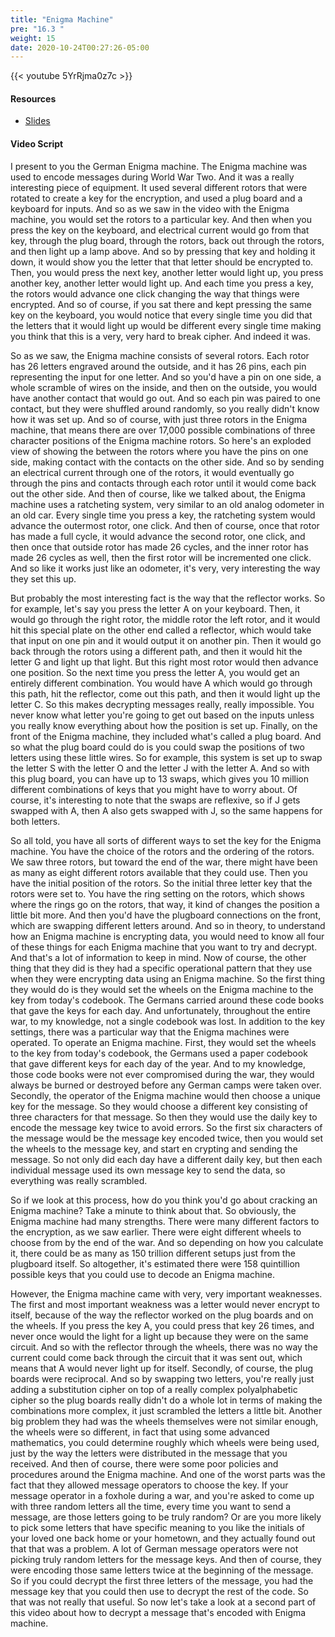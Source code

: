 ```yaml
---
title: "Enigma Machine"
pre: "16.3 "
weight: 15
date: 2020-10-24T00:27:26-05:00
---
```


{{< youtube 5YrRjma0z7c >}}


#### Resources
* [Slides](../slides/22-Cryptography.pdf)

#### Video Script

I present to you the German Enigma machine. The Enigma machine was used to encode messages during World War Two. And it was a really interesting piece of equipment. It used several different rotors that were rotated to create a key for the encryption, and used a plug board and a keyboard for inputs. And so as we saw in the video with the Enigma machine, you would set the rotors to a particular key. And then when you press the key on the keyboard, and electrical current would go from that key, through the plug board, through the rotors, back out through the rotors, and then light up a lamp above. And so by pressing that key and holding it down, it would show you the letter that that letter should be encrypted to. Then, you would press the next key, another letter would light up, you press another key, another letter would light up. And each time you press a key, the rotors would advance one click changing the way that things were encrypted. And so of course, if you sat there and kept pressing the same key on the keyboard, you would notice that every single time you did that the letters that it would light up would be different every single time making you think that this is a very, very hard to break cipher. And indeed it was. 

So as we saw, the Enigma machine consists of several rotors. Each rotor has 26 letters engraved around the outside, and it has 26 pins, each pin representing the input for one letter. And so you'd have a pin on one side, a whole scramble of wires on the inside, and then on the outside, you would have another contact that would go out. And so each pin was paired to one contact, but they were shuffled around randomly, so you really didn't know how it was set up. And so of course, with just three rotors in the Enigma machine, that means there are over 17,000 possible combinations of three character positions of the Enigma machine rotors. So here's an exploded view of showing the between the rotors where you have the pins on one side, making contact with the contacts on the other side. And so by sending an electrical current through one of the rotors, it would eventually go through the pins and contacts through each rotor until it would come back out the other side. And then of course, like we talked about, the Enigma machine uses a ratcheting system, very similar to an old analog odometer in an old car. Every single time you press a key, the ratcheting system would advance the outermost rotor, one click. And then of course, once that rotor has made a full cycle, it would advance the second rotor, one click, and then once that outside rotor has made 26 cycles, and the inner rotor has made 26 cycles as well, then the first rotor will be incremented one click. And so like it works just like an odometer, it's very, very interesting the way they set this up. 

But probably the most interesting fact is the way that the reflector works. So for example, let's say you press the letter A on your keyboard. Then, it would go through the right rotor, the middle rotor the left rotor, and it would hit this special plate on the other end called a reflector, which would take that input on one pin and it would output it on another pin. Then it would go back through the rotors using a different path, and then it would hit the letter G and light up that light. But this right most rotor would then advance one position. So the next time you press the letter A, you would get an entirely different combination. You would have A which would go through this path, hit the reflector, come out this path, and then it would light up the letter C. So this makes decrypting messages really, really impossible. You never know what letter you're going to get out based on the inputs unless you really know everything about how the position is set up. Finally, on the front of the Enigma machine, they included what's called a plug board. And so what the plug board could do is you could swap the positions of two letters using these little wires. So for example, this system is set up to swap the letter S with the letter O and the letter J with the letter A. And so with this plug board, you can have up to 13 swaps, which gives you 10 million different combinations of keys that you might have to worry about. Of course, it's interesting to note that the swaps are reflexive, so if J gets swapped with A, then A also gets swapped with J, so the same happens for both letters. 

So all told, you have all sorts of different ways to set the key for the Enigma machine. You have the choice of the rotors and the ordering of the rotors. We saw three rotors, but toward the end of the war, there might have been as many as eight different rotors available that they could use. Then you have the initial position of the rotors. So the initial three letter key that the rotors were set to. You have the ring setting on the rotors, which shows where the rings go on the rotors, that way, it kind of changes the position a little bit more. And then you'd have the plugboard connections on the front, which are swapping different letters around. And so in theory, to understand how an Enigma machine is encrypting data, you would need to know all four of these things for each Enigma machine that you want to try and decrypt. And that's a lot of information to keep in mind. Now of course, the other thing that they did is they had a specific operational pattern that they use when they were encrypting data using an Enigma machine. So the first thing they would do is they would set the wheels on the Enigma machine to the key from today's codebook. The Germans carried around these code books that gave the keys for each day. And unfortunately, throughout the entire war, to my knowledge, not a single codebook was lost. In addition to the key settings, there was a particular way that the Enigma machines were operated. To operate an Enigma machine. First, they would set the wheels to the key from today's codebook, the Germans used a paper codebook that gave different keys for each day of the year. And to my knowledge, those code books were not ever compromised during the war, they would always be burned or destroyed before any German camps were taken over. Secondly, the operator of the Enigma machine would then choose a unique key for the message. So they would choose a different key consisting of three characters for that message. So then they would use the daily key to encode the message key twice to avoid errors. So the first six characters of the message would be the message key encoded twice, then you would set the wheels to the message key, and start en crypting and sending the message. So not only did each day have a different daily key, but then each individual message used its own message key to send the data, so everything was really scrambled. 

So if we look at this process, how do you think you'd go about cracking an Enigma machine? Take a minute to think about that. So obviously, the Enigma machine had many strengths. There were many different factors to the encryption, as we saw earlier. There were eight different wheels to choose from by the end of the war. And so depending on how you calculate it, there could be as many as 150 trillion different setups just from the plugboard itself. So altogether, it's estimated there were 158 quintillion possible keys that you could use to decode an Enigma machine.

 However, the Enigma machine came with very, very important weaknesses. The first and most important weakness was a letter would never encrypt to itself, because of the way the reflector worked on the plug boards and on the wheels. If you press the key A, you could press that key 26 times, and never once would the light for a light up because they were on the same circuit. And so with the reflector through the wheels, there was no way the current could come back through the circuit that it was sent out, which means that A would never light up for itself. Secondly, of course, the plug boards were reciprocal. And so by swapping two letters, you're really just adding a substitution cipher on top of a really complex polyalphabetic cipher so the plug boards really didn't do a whole lot in terms of making the combinations more complex, it just scrambled the letters a little bit. Another big problem they had was the wheels themselves were not similar enough, the wheels were so different, in fact that using some advanced mathematics, you could determine roughly which wheels were being used, just by the way the letters were distributed in the message that you received. And then of course, there were some poor policies and procedures around the Enigma machine. And one of the worst parts was the fact that they allowed message operators to choose the key. If your message operator in a foxhole during a war, and you're asked to come up with three random letters all the time, every time you want to send a message, are those letters going to be truly random? Or are you more likely to pick some letters that have specific meaning to you like the initials of your loved one back home or your hometown, and they actually found out that that was a problem. A lot of German message operators were not picking truly random letters for the message keys. And then of course, they were encoding those same letters twice at the beginning of the message. So if you could decrypt the first three letters of the message, you had the message key that you could then use to decrypt the rest of the code. So that was not really that useful. So now let's take a look at a second part of this video about how to decrypt a message that's encoded with Enigma machine.